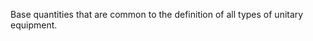 Base quantities that are common to the definition of all types of unitary equipment.

<!-- end of short definition -->

